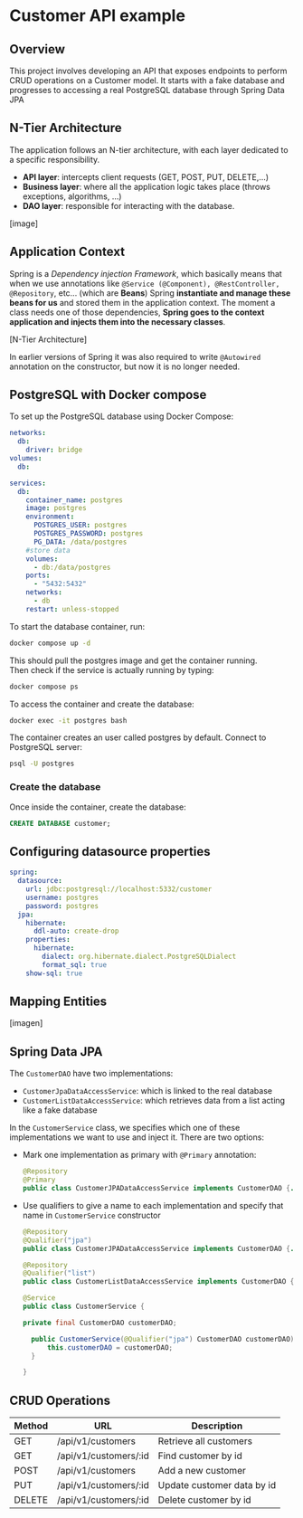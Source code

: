 # Customer API example

## Overview

This project involves developing an API that exposes endpoints to perform CRUD operations on a Customer model. It starts
with a fake database and progresses to accessing a real PostgreSQL database through Spring Data JPA

## N-Tier Architecture

The application follows an N-tier architecture, with each layer dedicated to a specific responsibility.

- **API layer**: intercepts client requests (GET, POST, PUT, DELETE,...)
- **Business layer**: where all the application logic takes place (throws exceptions, algorithms, ...)
- **DAO layer**: responsible for interacting with the database.

[image]

## Application Context

Spring is a _Dependency injection Framework_, which basically means that when we use annotations
like `@Service (@Component), @RestController, @Repository`,
etc... (which are **Beans**) Spring **instantiate and manage these beans for us** and stored
them in the application context.
The moment a class needs one of those dependencies,
**Spring goes to the context application and injects them into the necessary classes**.

[N-Tier Architecture]

In earlier versions of Spring it was also required to write `@Autowired` annotation on the
constructor, but now it is no longer needed.

## PostgreSQL with Docker compose
To set up the PostgreSQL database using Docker Compose:
```yaml
networks:
  db:
    driver: bridge
volumes:
  db:

services:
  db:
    container_name: postgres
    image: postgres
    environment:
      POSTGRES_USER: postgres
      POSTGRES_PASSWORD: postgres
      PG_DATA: /data/postgres
    #store data
    volumes:
      - db:/data/postgres
    ports:
      - "5432:5432"
    networks:
      - db
    restart: unless-stopped
```

To start the database container, run:
```bash
docker compose up -d
```

This should pull the postgres image and get the container running.  
Then check if the service is actually running by typing:

```bash
docker compose ps
```

To access the container and create the database:
```bash
docker exec -it postgres bash
```

The container creates an user called postgres by default.
Connect to PostgreSQL server:  
```bash
psql -U postgres
```

### Create the database

Once inside the container, create the database:

```sql
CREATE DATABASE customer;
```

## Configuring datasource properties

```yml
spring:
  datasource:
    url: jdbc:postgresql://localhost:5332/customer
    username: postgres
    password: postgres
  jpa:
    hibernate:
      ddl-auto: create-drop
    properties:
      hibernate:
        dialect: org.hibernate.dialect.PostgreSQLDialect
        format_sql: true
    show-sql: true
```

## Mapping Entities

[imagen]

## Spring Data JPA

The `CustomerDAO` have two implementations:

- `CustomerJpaDataAccessService`: which is linked to the real database
- `CustomerListDataAccessService`: which retrieves data from a list acting like a fake database

In the `CustomerService` class, we specifies which one of these implementations we want to
use and inject it. There are two options:

- Mark one implementation as primary with `@Primary` annotation:
  ```java
  @Repository
  @Primary
  public class CustomerJPADataAccessService implements CustomerDAO {...}
  ```
- Use qualifiers to give a name to each implementation and specify that name in `CustomerService` constructor
  ```java
  @Repository
  @Qualifier("jpa")
  public class CustomerJPADataAccessService implements CustomerDAO {...}
  ```

  ```java
  @Repository
  @Qualifier("list")
  public class CustomerListDataAccessService implements CustomerDAO {...}
  ```

  ```java
  @Service
  public class CustomerService {
  
  private final CustomerDAO customerDAO;

    public CustomerService(@Qualifier("jpa") CustomerDAO customerDAO) {
        this.customerDAO = customerDAO;
    }
  
  }
  ```

## CRUD Operations

| Method | URL                   | Description                |
|--------|-----------------------|----------------------------|
| GET    | /api/v1/customers     | Retrieve all customers     |
| GET    | /api/v1/customers/:id | Find customer by id        |
| POST   | /api/v1/customers     | Add a new customer         |
| PUT    | /api/v1/customers/:id | Update customer data by id |
| DELETE | /api/v1/customers/:id | Delete customer by id      |
